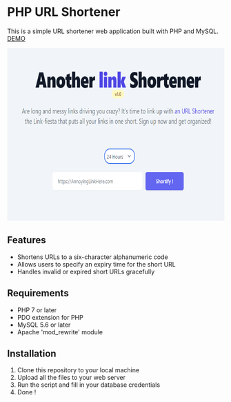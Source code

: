 # PHP URL Shortener

This is a simple URL shortener web application built with PHP and MySQL.
[DEMO](https://shortify.mimoudix.com)
<p align="center">
  <img src="capture.png" height="400" alt="shortify.mimoudix.com"/>
</p>


## Features

- Shortens URLs to a six-character alphanumeric code
- Allows users to specify an expiry time for the short URL
- Handles invalid or expired short URLs gracefully

## Requirements

- PHP 7 or later
- PDO extension for PHP
- MySQL 5.6 or later
- Apache 'mod_rewrite' module

## Installation

1. Clone this repository to your local machine
2. Upload all the files to your web server
3. Run the script and fill in your database credentials
4. Done !
